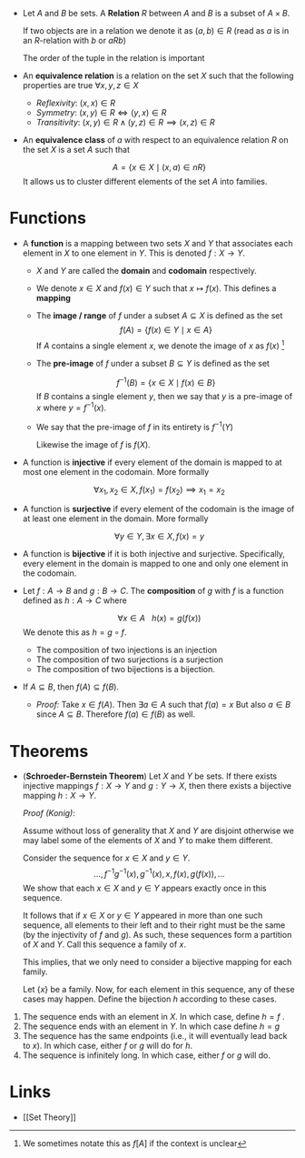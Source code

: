 * Let $A$ and $B$ be sets. A **Relation** $R$ between $A$ and $B$ is a subset of $A\times B$. 
  
  If two objects are in a relation we denote it as $(a,b)\in R$ (read as $a$ is in an $R$-relation with $b$ or $aRb$) 
  
  The order of the tuple in the relation is important

* An **equivalence relation** is a relation on the set $X$ such that the following properties are true $\forall x,y,z\in X$ 
	* *Reflexivity*: $(x,x)\in R$
	* *Symmetry*: $(x,y)\in R \iff (y,x)\in R$
	* *Transitivity*: $(x,y)\in R \wedge (y,z)\in R \implies (x,z)\in R$
* An **equivalence class** of $a$ with respect to an equivalence relation $R$ on the set $X$ is a set $A$ such that 
  
  $$
  A = \{x\in X\mid (x,a)\in nR\}
  $$
  It allows us to cluster different elements of the set $A$ into families.
# Functions 
* A **function** is a mapping between two sets $X$ and $Y$ that associates each element in $X$ to one element in $Y$. This is denoted $f:X\to Y$.  
	* $X$ and $Y$ are called the **domain** and **codomain** respectively.
	* We denote $x\in X$ and $f(x)\in Y$ such that $x\mapsto f(x)$. This defines a **mapping**
	* The **image / range** of $f$ under a subset $A \subseteq X$ is defined as the set 
	  $$
	  f(A) = \{f(x)\in Y \mid x\in A\}
	  $$
	  If $A$ contains a single element $x$, we denote the image of $x$ as $f(x)$ [^not_1]
	* The **pre-image** of $f$ under a subset $B\subseteq Y$ is defined as the set 
	  
	  $$
	  f^{-1}(B) = \{x\in X \mid f(x) \in B\}
	  $$
	  If $B$ contains a single element $y$, then we say that $y$ is a pre-image of $x$ where $y=f^{-1}(x)$. 
	* We say that the pre-image of $f$ in its entirety is $f^{-1}(Y)$
	  
	  Likewise the image of $f$ is $f(X)$. 

[^not_1]: We sometimes notate this as $f[A]$ if the context is unclear

* A function is **injective** if every element of the domain is mapped to at most one element in the codomain. More formally
  
  $$
  \forall x_1,x_2\in X, f(x_1)=f(x_2)\implies x_1=x_2
  $$

* A function is **surjective** if every element of the codomain is the image of at least one element in the domain. More formally
  
  $$
  \forall y\in Y,\exists x\in X, f(x)=y
  $$
* A function is **bijective** if it is both injective and surjective.  Specifically, every element in the domain is mapped to one and only one element in the codomain.

* Let $f:A\to B$ and $g: B\to C$. The **composition** of $g$ with $f$ is a function defined as $h:A\to C$ where
  
  $$
  \forall x \in A \ \ \ h(x) = g(f(x))
  $$
  We denote this as $h=g\circ f$. 
	* The composition of two injections is an injection
	* The composition of two surjections is a surjection
	* The composition of two bijections is a bijection.

* If $A\subseteq B$, then $f(A)\subseteq f(B)$.
	* *Proof:* Take  $x\in f(A)$. Then $\exists a\in A$ such that $f(a)=x$ But also $a\in B$ since $A\subseteq B$. Therefore $f(a)\in f(B)$ as well.
# Theorems
* (**Schroeder-Bernstein Theorem**) Let $X$ and $Y$ be sets. If there exists injective mappings $f:X\to Y$ and $g:Y\to X$, then there exists a bijective mapping $h:X\to Y$. 
  
  *Proof (Konig)*:  
  
  Assume without loss of generality that $X$ and $Y$ are disjoint otherwise we may label some of the elements of $X$ and $Y$  to make them different.  
  
  Consider the sequence for $x\in X$ and $y\in Y$. 
  $$
  \dots, f^{-1}g^{-1}(x),g^{-1}(x), x,f(x),g(f(x)), \dots
  $$
  We show that each $x\in X$ and $y \in Y$ appears exactly once in this sequence. 
  
  It follows that if $x\in X$ or $y\in Y$ appeared in more than one such sequence, all elements to their left and to their right must be the same (by the injectivity of $f$ and $g$). As such, these sequences form a partition of $X$ and $Y$. Call this sequence a family of $x$.
  
  This implies, that we only need to consider a bijective mapping for each family.  
  
  Let $\{x\}$ be a family. Now, for each element in this sequence, any of these cases may happen. Define the bijection $h$ according to these cases.
1. The sequence ends with an element in $X$. In which case, define $h=f$ .
2. The sequence ends with an element in $Y$. In which case define $h=g$
3. The sequence has the same endpoints (i.e., it will eventually lead back to $x$). In which case, either $f$ or $g$ will do for $h$.
4. The sequence is infinitely long. In which case, either $f$ or $g$ will do.

# Links
* [[Set Theory]]